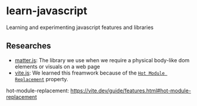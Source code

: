 # learn-javascript

Learning and experimenting javascript features and libraries

## Researches

- [matter.js](matter-js/README.md): The library we use when we require a
  physical body-like dom elements or visuals on a web page
- [vite.js](vite-js/README.md): We learned this freamwork because of the
  [`Hot Module Replacement`](hot-module-replacement) property.

hot-module-replacement: https://vite.dev/guide/features.html#hot-module-replacement